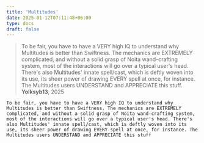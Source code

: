 ```yaml
---
title: 'Multitudes'
date: 2025-01-12T07:11:48+06:00
type: docs
draft: false
---
```


> To be fair, you have to have a VERY high IQ to understand why Multitudes is better than Swiftness. The mechanics are EXTREMELY complicated, and without a solid grasp of Noita wand-crafting system, most of the interactions will go over a typical user's head. There's also Multitudes' innate spell/cast, which is deftly woven into its use, its sheer power of drawing EVERY spell at once, for instance. The Multitudes users UNDERSTAND and APPRECIATE this stuff.  
> **Yolksyb13**, 2025

```plaintext {filename="Copy to clipboard"}
To be fair, you have to have a VERY high IQ to understand why Multitudes is better than Swiftness. The mechanics are EXTREMELY complicated, and without a solid grasp of Noita wand-crafting system, most of the interactions will go over a typical user's head. There's also Multitudes' innate spell/cast, which is deftly woven into its use, its sheer power of drawing EVERY spell at once, for instance. The Multitudes users UNDERSTAND and APPRECIATE this stuff
```
